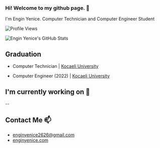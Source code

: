### Hi! Welcome to my github page. 👋


I'm Engin Yenice. Computer Technician and Computer Engineer Student

![Profile Views](https://komarev.com/ghpvc/?username=nginY26)

![Engin Yenice's GitHub Stats](https://github-readme-stats.vercel.app/api?username=nginY26&show_icons=true)

## Graduation

- Computer Technician |  [Kocaeli University](http://www.kocaeli.edu.tr/)

- Computer Engineer (2022) |  [Kocaeli University](http://www.kocaeli.edu.tr/)

## I'm currently working on 🔭
--

## Contact Me 📫

- [enginyenice2626@gmail.com](mailto:enginyenice2626@gmail.com)
- [enginyenice.com](https://enginyenice.com/)



<!--
**nginY26/nginY26** is a ✨ _special_ ✨ repository because its `README.md` (this file) appears on your GitHub profile.

Here are some ideas to get you started:

- 🔭 I’m currently working on ...
- 🌱 I’m currently learning ...
- 👯 I’m looking to collaborate on ...
- 🤔 I’m looking for help with ...
- 💬 Ask me about ...
- 📫 How to reach me: ...
- 😄 Pronouns: ...
- ⚡ Fun fact: ...
-->
